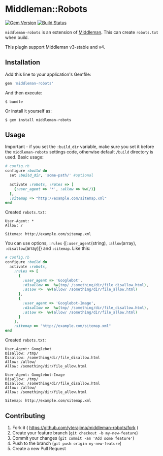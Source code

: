 # Middleman::Robots

[![Gem Version](https://badge.fury.io/rb/middleman-robots.svg)](http://badge.fury.io/rb/middleman-robots)
[![Build Status](https://travis-ci.org/yterajima/middleman-robots.svg?branch=master)](https://travis-ci.org/yterajima/middleman-robots)

`middleman-robots` is an extension of [Middleman](http://middlemanapp.com/). This can create `robots.txt` when build.

This plugin support Middleman v3-stable and v4.

## Installation

Add this line to your application's Gemfile:

```ruby
gem 'middleman-robots'
```

And then execute:

    $ bundle

Or install it yourself as:

    $ gem install middleman-robots

## Usage
Important - if you set the `:build_dir` variable, make sure you set it before the `middleman-robots` settings code, otherwise default `/build` directory is used.
Basic usage:

```ruby
# config.rb
configure :build do
  set :build_dir, 'some-path/' #optional
  
  activate :robots, :rules => [
    {:user_agent => '*', :allow => %w(/)}
  ],
  :sitemap => "http://example.com/sitemap.xml"
end
```

Created `robots.txt`:

```
User-Agent: *
Allow: /

Sitemap: http://example.com/sitemap.xml

```

You can use options, `:rules` {[`:user_agent`(string), `:allow`(array), `:disallow`(array)]} and `:sitemap`. Like this:

```ruby
# config.rb
configure :build do
  activate :robots,
    :rules => [
      {
        :user_agent => 'Googlebot',
        :disallow =>  %w(tmp/ /something/dir/file_disallow.html),
        :allow =>  %w(allow/ /something/dir/file_allow.html)
      },
      {
        :user_agent => 'Googlebot-Image',
        :disallow =>  %w(tmp/ /something/dir/file_disallow.html),
        :allow =>  %w(allow/ /something/dir/file_allow.html)
      }
    ],
    :sitemap => "http://example.com/sitemap.xml"
end
```

Created `robots.txt`:

```
User-Agent: Googlebot
Disallow: /tmp/
Disallow: /something/dir/file_disallow.html
Allow: /allow/
Allow: /something/dir/file_allow.html

User-Agent: Googlebot-Image
Disallow: /tmp/
Disallow: /something/dir/file_disallow.html
Allow: /allow/
Allow: /something/dir/file_allow.html

Sitemap: http://example.com/sitemap.xml

```

## Contributing

1. Fork it ( https://github.com/yterajima/middleman-robots/fork )
2. Create your feature branch (`git checkout -b my-new-feature`)
3. Commit your changes (`git commit -am 'Add some feature'`)
4. Push to the branch (`git push origin my-new-feature`)
5. Create a new Pull Request

